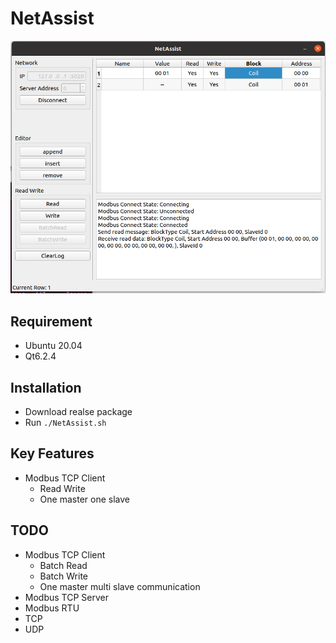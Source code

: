 # NetAssist

![NetAssist](assets/NetAssist.png)

## Requirement

- Ubuntu 20.04
- Qt6.2.4

## Installation

- Download realse package
- Run `./NetAssist.sh`

## Key Features

- Modbus TCP Client
  - Read Write
  - One master one slave

## TODO

- Modbus TCP Client
  - Batch Read
  - Batch Write
  - One master multi slave communication
- Modbus TCP Server
- Modbus RTU 
- TCP
- UDP
